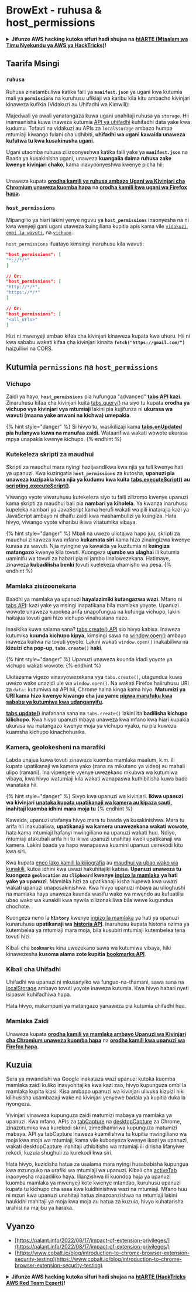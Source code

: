# BrowExt - ruhusa & host_permissions

<details>

<summary><strong>Jifunze AWS hacking kutoka sifuri hadi shujaa na</strong> <a href="https://training.hacktricks.xyz/courses/arte"><strong>htARTE (Mtaalam wa Timu Nyekundu ya AWS ya HackTricks)</strong></a><strong>!</strong></summary>

Njia nyingine za kusaidia HackTricks:

* Ikiwa unataka kuona **kampuni yako ikitangazwa kwenye HackTricks** au **kupakua HackTricks kwa PDF** Angalia [**MIPANGO YA USAJILI**](https://github.com/sponsors/carlospolop)!
* Pata [**bidhaa rasmi za PEASS & HackTricks**](https://peass.creator-spring.com)
* Gundua [**Familia ya PEASS**](https://opensea.io/collection/the-peass-family), mkusanyiko wetu wa [**NFTs**](https://opensea.io/collection/the-peass-family) ya kipekee
* **Jiunge na** 💬 [**Kikundi cha Discord**](https://discord.gg/hRep4RUj7f) au [**kikundi cha telegram**](https://t.me/peass) au **tufuate** kwenye **Twitter** 🐦 [**@carlospolopm**](https://twitter.com/hacktricks\_live)**.**
* **Shiriki mbinu zako za udukuzi kwa kuwasilisha PRs kwa** [**HackTricks**](https://github.com/carlospolop/hacktricks) na [**HackTricks Cloud**](https://github.com/carlospolop/hacktricks-cloud) repos za github.

</details>

## Taarifa Msingi

### **`ruhusa`**

Ruhusa zinatambuliwa katika faili ya **`manifest.json`** ya ugani kwa kutumia mali ya **`permissions`** na kuruhusu ufikiaji wa karibu kila kitu ambacho kivinjari kinaweza kufikia (Vidakuzi au Uhifadhi wa Kimwili):

Majedwali ya awali yanatangaza kuwa ugani unahitaji ruhusa ya `storage`. Hii inamaanisha kuwa inaweza kutumia [API ya uhifadhi](https://developer.mozilla.org/en-US/docs/Mozilla/Add-ons/WebExtensions/API/storage) kuhifadhi data yake kwa kudumu. Tofauti na vidakuzi au APIs za `localStorage` ambazo humpa mtumiaji kiwango fulani cha udhibiti, **uhifadhi wa ugani kawaida unaweza kufutwa tu kwa kusakinusha ugani**.

Ugani utaomba ruhusa zilizoonyeshwa katika faili yake ya **`manifest.json`** na Baada ya kusakinisha ugani, unaweza **kuangalia daima ruhusa zake kwenye kivinjari chako**, kama inavyoonyeshwa kwenye picha hii:

<figure><img src="../../.gitbook/assets/image (18).png" alt=""><figcaption></figcaption></figure>

Unaweza kupata [**orodha kamili ya ruhusa ambazo Ugani wa Kivinjari cha Chromium unaweza kuomba hapa**](https://developer.chrome.com/docs/extensions/develop/concepts/declare-permissions#permissions) na [**orodha kamili kwa ugani wa Firefox hapa**](https://developer.mozilla.org/en-US/docs/Mozilla/Add-ons/WebExtensions/manifest.json/permissions#api\_permissions)**.**

### `host_permissions`

Mipangilio ya hiari lakini yenye nguvu ya **`host_permissions`** inaonyesha na ni kwa wenyeji gani ugani utaweza kuingiliana kupitia apis kama vile [`vidakuzi`](https://developer.mozilla.org/en-US/docs/Mozilla/Add-ons/WebExtensions/API/cookies), [`ombi la wavuti`](https://developer.mozilla.org/en-US/docs/Mozilla/Add-ons/WebExtensions/API/webRequest), na [`vichupo`](https://developer.mozilla.org/en-US/docs/Mozilla/Add-ons/WebExtensions/API/tabs).

`host_permissions` ifuatayo kimsingi inaruhusu kila wavuti:
```json
"host_permissions": [
"*://*/*"
]

// Or:
"host_permissions": [
"http://*/*",
"https://*/*"
]

// Or:
"host_permissions": [
"<all_urls>"
]
```
Hizi ni mwenyeji ambao kifaa cha kivinjari kinaweza kupata kwa uhuru. Hii ni kwa sababu wakati kifaa cha kivinjari kinaita **`fetch("https://gmail.com/")`** haizuiliwi na CORS.

## Kutumia `permissions` na `host_permissions`

### Vichupo

Zaidi ya hayo, **`host_permissions`** pia hufungua "advanced" [**tabs API**](https://developer.mozilla.org/en-US/docs/Mozilla/Add-ons/WebExtensions/API/tabs) **kazi.** Zinaruhusu kifaa cha kivinjari kuita [tabs.query()](https://developer.mozilla.org/en-US/docs/Mozilla/Add-ons/WebExtensions/API/tabs/query) na siyo tu kupata **orodha ya vichupo vya kivinjari vya mtumiaji** lakini pia kujifunza ni **ukurasa wa wavuti (maana yake anwani na kichwa) umepakia**.

{% hint style="danger" %}
Si hivyo tu, wasikilizaji kama [**tabs.onUpdated**](https://developer.mozilla.org/en-US/docs/Mozilla/Add-ons/WebExtensions/API/tabs/onUpdated) **pia hufanywa kuwa na manufaa zaidi.** Wataarifiwa wakati wowote ukurasa mpya unapakia kwenye kichupo.
{% endhint %}

### Kutekeleza skripti za maudhui <a href="#running-content-scripts" id="running-content-scripts"></a>

Skripti za maudhui mara nyingi hazijaandikwa kwa njia ya tuli kwenye hati ya upanuzi. Kwa kuzingatia **`host_permissions`** za kutosha, **upanuzi pia unaweza kuzipakia kwa njia ya kudumu kwa kuita** [**tabs.executeScript()**](https://developer.mozilla.org/en-US/docs/Mozilla/Add-ons/WebExtensions/API/tabs/executeScript) **au** [**scripting.executeScript()**](https://developer.mozilla.org/en-US/docs/Mozilla/Add-ons/WebExtensions/API/scripting/executeScript).

Viwango vyote viwaruhusu kutekeleza siyo tu faili zilizomo kwenye upanuzi kama skripti za maudhui bali pia **nambari ya kiholela**. Ya kwanza inaruhusu kupeleka nambari ya JavaScript kama herufi wakati wa pili inatarajia kazi ya JavaScript ambayo ni dhaifu zaidi kwa mashambulizi ya kuingiza. Hata hivyo, viwango vyote viharibu ikiwa vitatumika vibaya.

{% hint style="danger" %}
Mbali na uwezo uliotajwa hapo juu, skripti za maudhui zinaweza kwa mfano **kukamata siri** kama hizo zinaingizwa kwenye kurasa za wavuti. Njia nyingine ya kawaida ya kuzitumia ni **kuingiza matangazo** kwenye kila tovuti. Kuongeza **ujumbe wa ulaghai** ili kutumia uaminifu wa tovuti za habari pia ni jambo linalowezekana. Hatimaye, zinaweza **kubadilisha benki** tovuti kuelekeza uhamisho wa pesa.
{% endhint %}

### Mamlaka zisizoonekana <a href="#implicit-privileges" id="implicit-privileges"></a>

Baadhi ya mamlaka ya upanuzi **hayalazimiki kutangazwa wazi**. Mfano ni [tabs API](https://developer.mozilla.org/en-US/docs/Mozilla/Add-ons/WebExtensions/API/tabs): kazi yake ya msingi inapatikana bila mamlaka yoyote. Upanuzi wowote unaweza kupokea arifa unapofungua na kufunga vichupo, lakini haitajua tovuti gani hizo vichupo vinahusiana nazo.

Inasikika kuwa salama sana? [tabs.create() API](https://developer.mozilla.org/en-US/docs/Mozilla/Add-ons/WebExtensions/API/tabs/create) sio hivyo kabisa. Inaweza kutumika **kuunda kichupo kipya**, kimsingi sawa na [window.open()](https://developer.mozilla.org/en-US/docs/Web/API/Window/open) ambayo inaweza kuitwa na tovuti yoyote. Lakini wakati `window.open()` inakabiliwa na **kizuizi cha pop-up, `tabs.create()` haki**.

{% hint style="danger" %}
Upanuzi unaweza kuunda idadi yoyote ya vichupo wakati wowote.
{% endhint %}

Ukitazama vigezo vinavyowezekana vya `tabs.create()`, utagundua kuwa uwezo wake unazidi ule wa `window.open()`. Na wakati Firefox haiiruhusu URI za `data:` kutumiwa na API hii, Chrome haina kinga kama hiyo. **Matumizi ya URI kama hizo kwenye kiwango cha juu yame** [**pigwa marufuku kwa sababu ya kutumiwa kwa udanganyifu**](https://bugzilla.mozilla.org/show\_bug.cgi?id=1331351)**.**

[**tabs.update()**](https://developer.mozilla.org/en-US/docs/Mozilla/Add-ons/WebExtensions/API/tabs/update) inafanana sana na `tabs.create()` lakini ita **badilisha kichupo kilichopo**. Kwa hivyo upanuzi mbaya unaweza kwa mfano kwa hiari kupakia ukurasa wa matangazo kwenye moja ya vichupo vyako, na pia kuweza kuamsha kichupo kinachohusika.

### Kamera, geolokesheni na marafiki <a href="#webcam-geolocation-and-friends" id="webcam-geolocation-and-friends"></a>

Labda unajua kuwa tovuti zinaweza kuomba mamlaka maalum, k.m. ili kupata upatikanaji wa kamera yako (zana za mikutano ya video) au mahali ulipo (ramani). Ina vipengele vyenye uwezekano mkubwa wa kutumiwa vibaya, kwa hivyo watumiaji kila wakati wanapaswa kuthibitisha kuwa bado wanataka hii.

{% hint style="danger" %}
Sivyo kwa upanuzi wa kivinjari. **Ikiwa upanuzi wa kivinjari** [**unataka kupata upatikanaji wa kamera au kipaza sauti**](https://developer.mozilla.org/en-US/docs/Web/API/MediaDevices/getUserMedia)**, inahitaji kuomba idhini mara moja tu**
{% endhint %}

Kawaida, upanuzi utafanya hivyo mara tu baada ya kusakinishwa. Mara tu arifa hii inakubaliwa, **upatikanaji wa kamera unawezekana wakati wowote**, hata kama mtumiaji hafanyi mwingiliano na upanuzi wakati huu. Ndiyo, mtumiaji atakubali arifa hii tu ikiwa upanuzi unahitaji kweli upatikanaji wa kamera. Lakini baada ya hapo wanapaswa kuamini upanuzi usirekodi kitu kwa siri.

Kwa kupata [eneo lako kamili la kijiografia](https://developer.mozilla.org/en-US/docs/Web/API/Geolocation) au [maudhui ya ubao wako wa kunakili](https://developer.mozilla.org/en-US/docs/Web/API/Clipboard\_API), kutoa idhini kwa uwazi hakuhitajiki kabisa. **Upanuzi unaweza tu kuongeza `geolocation` au `clipboard` kwenye** [**ingizo la mamlaka**](https://developer.mozilla.org/en-US/docs/Mozilla/Add-ons/WebExtensions/manifest.json/permissions) **ya hati yake ya upanuzi**. Mamlaka hizi za upatikanaji kisha hupewa kwa uwazi wakati upanuzi unaposakinishwa. Kwa hivyo upanuzi mbaya au ulioghushi na mamlaka haya unaweza kuunda wasifu wako wa mwendo au kufuatilia ubao wako wa kunakili kwa nywila zilizonakiliwa bila wewe kugundua chochote.

Kuongeza neno la **`history`** kwenye [ingizo la mamlaka](https://developer.mozilla.org/en-US/docs/Mozilla/Add-ons/WebExtensions/manifest.json/permissions) ya hati ya upanuzi kunaruhusu **upatikanaji wa** [**historia API**](https://developer.mozilla.org/en-US/docs/Mozilla/Add-ons/WebExtensions/API/history). Inaruhusu kupata historia nzima ya kutembelea ya mtumiaji mara moja, bila kusubiri mtumiaji kutembelea tena tovuti hizi.

Kibali cha **`bookmarks`** kina uwezekano sawa wa kutumiwa vibaya, hiki kinawezesha **kusoma alama zote kupitia** [**bookmarks API**](https://developer.mozilla.org/en-US/docs/Mozilla/Add-ons/WebExtensions/API/bookmarks).

### Kibali cha Uhifadhi <a href="#the-storage-permission" id="the-storage-permission"></a>

Uhifadhi wa upanuzi ni mkusanyiko wa funguo-na-thamani, sawa sana na [localStorage](https://developer.mozilla.org/en-US/docs/Web/API/Window/localStorage) ambayo tovuti yoyote inaweza kutumia. Kwa hivyo habari nyeti isipaswi kuhifadhiwa hapa.

Hata hivyo, makampuni ya matangazo yanaweza pia kutumia uhifadhi huu.

### Mamlaka Zaidi

Unaweza kupata [**orodha kamili ya mamlaka ambayo Upanuzi wa Kivinjari cha Chromium unaweza kuomba hapa**](https://developer.chrome.com/docs/extensions/develop/concepts/declare-permissions#permissions) na [**orodha kamili kwa upanuzi wa Firefox hapa**](https://developer.mozilla.org/en-US/docs/Mozilla/Add-ons/WebExtensions/manifest.json/permissions#api\_permissions)**.**

## Kuzuia <a href="#why-not-restrict-extension-privileges" id="why-not-restrict-extension-privileges"></a>

Sera ya mwandishi wa Google inakataza wazi upanuzi kutoka kuomba mamlaka zaidi kuliko inavyohitajika kwa kazi zao, hivyo kupunguza ombi la mamlaka kupita kiasi. Kisa ambapo upanuzi wa kivinjari ulivuka kizuizi hiki kilihusisha usambazaji wake na kivinjari yenyewe badala ya kupitia duka la nyongeza.

Vivinjari vinaweza kupunguza zaidi matumizi mabaya ya mamlaka ya upanuzi. Kwa mfano, APIs za [tabCapture](https://developer.chrome.com/docs/extensions/reference/tabCapture/) na [desktopCapture](https://developer.chrome.com/docs/extensions/reference/desktopCapture/) za Chrome, zinazotumika kwa kurekodi skrini, zimedhamiriwa kupunguza matumizi mabaya. API ya tabCapture inaweza kuamilishwa tu kupitia mwingiliano wa moja kwa moja wa mtumiaji, kama vile kubonyeza kwenye ikoni ya upanuzi, wakati desktopCapture inahitaji uthibitisho wa mtumiaji ili dirisha lifanyiwe rekodi, kuzuia shughuli za kurekodi kwa siri.

Hata hivyo, kuzidisha hatua za usalama mara nyingi husababisha kupungua kwa mzunguko na urafiki wa mtumiaji wa upanuzi. Kibali cha [activeTab](https://developer.mozilla.org/en-US/docs/Mozilla/Add-ons/WebExtensions/manifest.json/permissions#activetab\_permission) inaonyesha mabadiliko haya. Ilianzishwa ili kuondoa haja ya upanuzi kuomba mamlaka ya mwenyeji kote kwenye mtandao, kuruhusu upanuzi kupata tu kichupo cha sasa kwa kuidhinishwa wazi na mtumiaji. Mfano huu ni mzuri kwa upanuzi unahitaji hatua zinazoanzishwa na mtumiaji lakini haukidhi mahitaji ya moja kwa moja au hatua za kuzuia, hivyo kuhatarisha urahisi na majibu ya haraka.
## **Vyanzo**

* [https://palant.info/2022/08/17/impact-of-extension-privileges/](https://palant.info/2022/08/17/impact-of-extension-privileges/)
* [https://www.cobalt.io/blog/introduction-to-chrome-browser-extension-security-testing](https://www.cobalt.io/blog/introduction-to-chrome-browser-extension-security-testing)

<details>

<summary><strong>Jifunze AWS hacking kutoka sifuri hadi shujaa na</strong> <a href="https://training.hacktricks.xyz/courses/arte"><strong>htARTE (HackTricks AWS Red Team Expert)</strong></a><strong>!</strong></summary>

Njia nyingine za kusaidia HackTricks:

* Ikiwa unataka kuona **kampuni yako ikitangazwa kwenye HackTricks** au **kupakua HackTricks kwa PDF** Angalia [**MIPANGO YA KUJIUNGA**](https://github.com/sponsors/carlospolop)!
* Pata [**bidhaa rasmi za PEASS & HackTricks**](https://peass.creator-spring.com)
* Gundua [**Familia ya PEASS**](https://opensea.io/collection/the-peass-family), mkusanyiko wetu wa [**NFTs**](https://opensea.io/collection/the-peass-family) ya kipekee
* **Jiunge na** 💬 [**Kikundi cha Discord**](https://discord.gg/hRep4RUj7f) au kikundi cha [**telegram**](https://t.me/peass) au **tufuate** kwenye **Twitter** 🐦 [**@carlospolopm**](https://twitter.com/hacktricks\_live)**.**
* **Shiriki mbinu zako za udukuzi kwa kuwasilisha PRs kwa** [**HackTricks**](https://github.com/carlospolop/hacktricks) na [**HackTricks Cloud**](https://github.com/carlospolop/hacktricks-cloud) repos za github.

</details>
